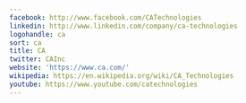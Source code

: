 ```yaml
---
facebook: http://www.facebook.com/CATechnologies
linkedin: http://www.linkedin.com/company/ca-technologies
logohandle: ca
sort: ca
title: CA
twitter: CAInc
website: 'https://www.ca.com/'
wikipedia: https://en.wikipedia.org/wiki/CA_Technologies
youtube: https://www.youtube.com/catechnologies
---
```

